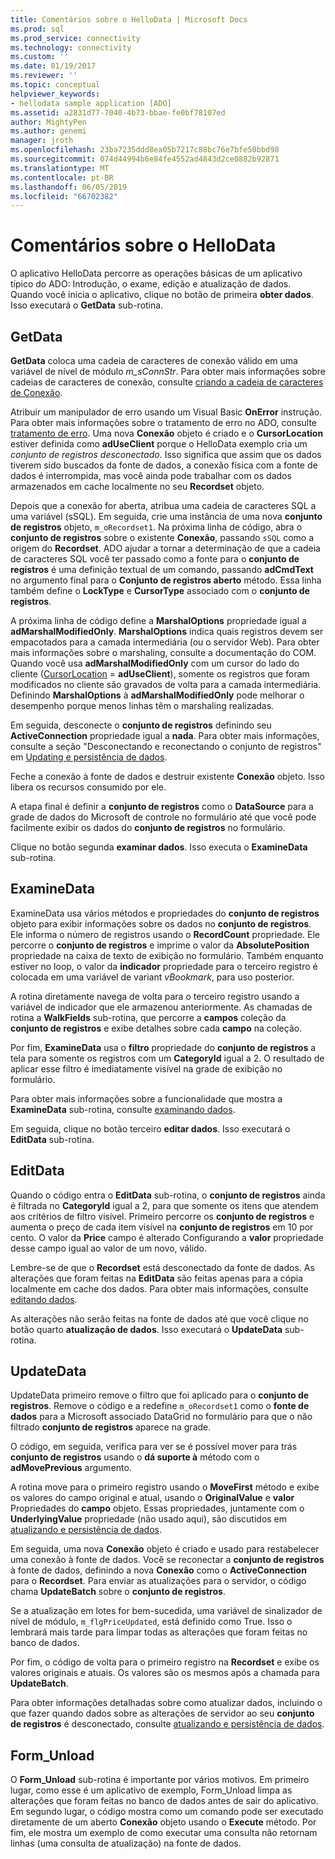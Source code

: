 ```yaml
---
title: Comentários sobre o HelloData | Microsoft Docs
ms.prod: sql
ms.prod_service: connectivity
ms.technology: connectivity
ms.custom: ''
ms.date: 01/19/2017
ms.reviewer: ''
ms.topic: conceptual
helpviewer_keywords:
- hellodata sample application [ADO]
ms.assetid: a2831d77-7040-4b73-bbae-fe0bf78107ed
author: MightyPen
ms.author: genemi
manager: jroth
ms.openlocfilehash: 23ba7235ddd8ea05b7217c88bc76e7bfe50bbd98
ms.sourcegitcommit: 074d44994b6e84fe4552ad4843d2ce0882b92871
ms.translationtype: MT
ms.contentlocale: pt-BR
ms.lasthandoff: 06/05/2019
ms.locfileid: "66702382"
---
```

# <a name="comments-on-hellodata"></a>Comentários sobre o HelloData
O aplicativo HelloData percorre as operações básicas de um aplicativo típico do ADO: Introdução, o exame, edição e atualização de dados. Quando você inicia o aplicativo, clique no botão de primeira **obter dados**. Isso executará o **GetData** sub-rotina.  
  
## <a name="getdata"></a>GetData  
 **GetData** coloca uma cadeia de caracteres de conexão válido em uma variável de nível de módulo *m_sConnStr*. Para obter mais informações sobre cadeias de caracteres de conexão, consulte [criando a cadeia de caracteres de Conexão](../../../ado/guide/data/creating-a-connection-string.md).  
  
 Atribuir um manipulador de erro usando um Visual Basic **OnError** instrução. Para obter mais informações sobre o tratamento de erro no ADO, consulte [tratamento de erro](../../../ado/guide/data/error-handling.md). Uma nova **Conexão** objeto é criado e o **CursorLocation** estiver definida como **adUseClient** porque o HelloData exemplo cria um  *conjunto de registros desconectado*. Isso significa que assim que os dados tiverem sido buscados da fonte de dados, a conexão física com a fonte de dados é interrompida, mas você ainda pode trabalhar com os dados armazenados em cache localmente no seu **Recordset** objeto.  
  
 Depois que a conexão for aberta, atribua uma cadeia de caracteres SQL a uma variável (sSQL). Em seguida, crie uma instância de uma nova **conjunto de registros** objeto, `m_oRecordset1`. Na próxima linha de código, abra o **conjunto de registros** sobre o existente **Conexão**, passando `sSQL` como a origem do **Recordset**. ADO ajudar a tornar a determinação de que a cadeia de caracteres SQL você ter passado como a fonte para o **conjunto de registros** é uma definição textual de um comando, passando **adCmdText** no argumento final para o **Conjunto de registros aberto** método. Essa linha também define o **LockType** e **CursorType** associado com o **conjunto de registros**.  
  
 A próxima linha de código define a **MarshalOptions** propriedade igual a **adMarshalModifiedOnly**. **MarshalOptions** indica quais registros devem ser empacotados para a camada intermediária (ou o servidor Web). Para obter mais informações sobre o marshaling, consulte a documentação do COM. Quando você usa **adMarshalModifiedOnly** com um cursor do lado do cliente ([CursorLocation](../../../ado/reference/ado-api/cursorlocation-property-ado.md) = **adUseClient**), somente os registros que foram modificados no cliente são gravados de volta para a camada intermediária. Definindo **MarshalOptions** à **adMarshalModifiedOnly** pode melhorar o desempenho porque menos linhas têm o marshaling realizadas.  
  
 Em seguida, desconecte o **conjunto de registros** definindo seu **ActiveConnection** propriedade igual a **nada**. Para obter mais informações, consulte a seção "Desconectando e reconectando o conjunto de registros" em [Updating e persistência de dados](../../../ado/guide/data/updating-and-persisting-data.md).  
  
 Feche a conexão à fonte de dados e destruir existente **Conexão** objeto. Isso libera os recursos consumido por ele.  
  
 A etapa final é definir a **conjunto de registros** como o **DataSource** para a grade de dados do Microsoft de controle no formulário até que você pode facilmente exibir os dados do **conjunto de registros** no formulário.  
  
 Clique no botão segunda **examinar dados**. Isso executa o **ExamineData** sub-rotina.  
  
## <a name="examinedata"></a>ExamineData  
 ExamineData usa vários métodos e propriedades do **conjunto de registros** objeto para exibir informações sobre os dados no **conjunto de registros**. Ele informa o número de registros usando o **RecordCount** propriedade. Ele percorre o **conjunto de registros** e imprime o valor da **AbsolutePosition** propriedade na caixa de texto de exibição no formulário. Também enquanto estiver no loop, o valor da **indicador** propriedade para o terceiro registro é colocada em uma variável de variant *vBookmark*, para uso posterior.  
  
 A rotina diretamente navega de volta para o terceiro registro usando a variável de indicador que ele armazenou anteriormente. As chamadas de rotina a **WalkFields** sub-rotina, que percorre a **campos** coleção da **conjunto de registros** e exibe detalhes sobre cada **campo**  na coleção.  
  
 Por fim, **ExamineData** usa o **filtro** propriedade do **conjunto de registros** a tela para somente os registros com um **CategoryId** igual a 2. O resultado de aplicar esse filtro é imediatamente visível na grade de exibição no formulário.  
  
 Para obter mais informações sobre a funcionalidade que mostra a **ExamineData** sub-rotina, consulte [examinando dados](../../../ado/guide/data/examining-data.md).  
  
 Em seguida, clique no botão terceiro **editar dados**. Isso executará o **EditData** sub-rotina.  
  
## <a name="editdata"></a>EditData  
 Quando o código entra o **EditData** sub-rotina, o **conjunto de registros** ainda é filtrada no **CategoryId** igual a 2, para que somente os itens que atendem aos critérios de filtro visível. Primeiro percorre os **conjunto de registros** e aumenta o preço de cada item visível na **conjunto de registros** em 10 por cento. O valor da **Price** campo é alterado Configurando a **valor** propriedade desse campo igual ao valor de um novo, válido.  
  
 Lembre-se de que o **Recordset** está desconectado da fonte de dados. As alterações que foram feitas na **EditData** são feitas apenas para a cópia localmente em cache dos dados. Para obter mais informações, consulte [editando dados](../../../ado/guide/data/editing-data.md).  
  
 As alterações não serão feitas na fonte de dados até que você clique no botão quarto **atualização de dados**. Isso executará o **UpdateData** sub-rotina.  
  
## <a name="updatedata"></a>UpdateData  
 UpdateData primeiro remove o filtro que foi aplicado para o **conjunto de registros**. Remove o código e a redefine `m_oRecordset1` como o **fonte de dados** para a Microsoft associado DataGrid no formulário para que o não filtrado **conjunto de registros** aparece na grade.  
  
 O código, em seguida, verifica para ver se é possível mover para trás **conjunto de registros** usando o **dá suporte à** método com o **adMovePrevious** argumento.  
  
 A rotina move para o primeiro registro usando o **MoveFirst** método e exibe os valores do campo original e atual, usando o **OriginalValue** e **valor** Propriedades do **campo** objeto. Essas propriedades, juntamente com o **UnderlyingValue** propriedade (não usado aqui), são discutidos em [atualizando e persistência de dados](../../../ado/guide/data/updating-and-persisting-data.md).  
  
 Em seguida, uma nova **Conexão** objeto é criado e usado para restabelecer uma conexão à fonte de dados. Você se reconectar a **conjunto de registros** à fonte de dados, definindo a nova **Conexão** como o **ActiveConnection** para o **Recordset**. Para enviar as atualizações para o servidor, o código chama **UpdateBatch** sobre o **conjunto de registros**.  
  
 Se a atualização em lotes for bem-sucedida, uma variável de sinalizador de nível de módulo, `m_flgPriceUpdated`, está definido como True. Isso o lembrará mais tarde para limpar todas as alterações que foram feitas no banco de dados.  
  
 Por fim, o código de volta para o primeiro registro na **Recordset** e exibe os valores originais e atuais. Os valores são os mesmos após a chamada para **UpdateBatch**.  
  
 Para obter informações detalhadas sobre como atualizar dados, incluindo o que fazer quando dados sobre as alterações de servidor ao seu **conjunto de registros** é desconectado, consulte [atualizando e persistência de dados](../../../ado/guide/data/updating-and-persisting-data.md).  
  
## <a name="formunload"></a>Form_Unload  
 O **Form_Unload** sub-rotina é importante por vários motivos. Em primeiro lugar, como esse é um aplicativo de exemplo, Form_Unload limpa as alterações que foram feitas no banco de dados antes de sair do aplicativo. Em segundo lugar, o código mostra como um comando pode ser executado diretamente de um aberto **Conexão** objeto usando o **Execute** método. Por fim, ele mostra um exemplo de como executar uma consulta não retornam linhas (uma consulta de atualização) na fonte de dados.
